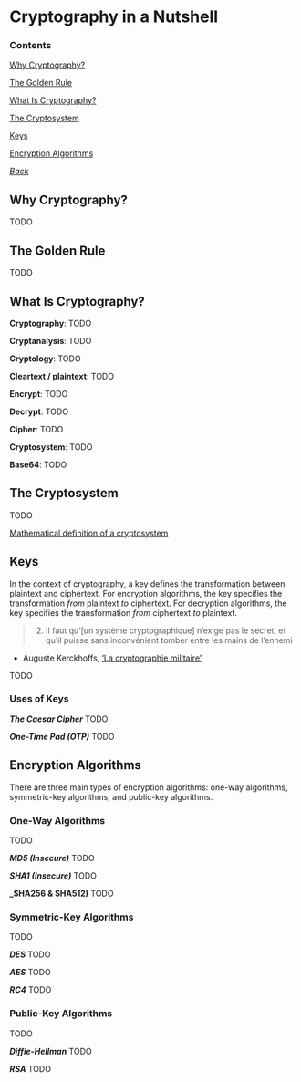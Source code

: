 # Cryptography in a Nutshell

### Contents
[Why Cryptography?](#why-cryptography)

[The Golden Rule](#the-golden-rule)

[What Is Cryptography?](#what-is-cryptography)

[The Cryptosystem](#the-cryptosystem)

[Keys](#keys)

[Encryption Algorithms](#encryption-algorithms)

*[Back](../week2-cryptography#week-2---cryptography)*


## Why Cryptography?
TODO


## The Golden Rule
TODO


## What Is Cryptography?
__Cryptography__: TODO

__Cryptanalysis__: TODO

__Cryptology__: TODO

__Cleartext / plaintext__: TODO

__Encrypt__: TODO

__Decrypt__: TODO

__Cipher__: TODO

__Cryptosystem__: TODO

__Base64__: TODO


## The Cryptosystem
TODO

[Mathematical definition of a cryptosystem](./media/cryptosystem.png)

## Keys
In the context of cryptography, a key defines the transformation 
between plaintext and ciphertext. For encryption algorithms, the 
key specifies the transformation *from* plaintext *to* ciphertext. 
For decryption algorithms, the key specifies the transformation 
*from* ciphertext *to* plaintext.

> 2. Il faut qu’[un système cryptographique] n’exige pas le secret, 
et qu’il puisse sans inconvénient tomber entre les mains de l’ennemi
- Auguste Kerckhoffs, [‘La cryptographie
  militaire’](https://petitcolas.net/kerckhoffs/la_cryptographie_militaire_i.htm)

TODO

### Uses of Keys
**_The Caesar Cipher_**
TODO

**_One-Time Pad (OTP)_**
TODO


## Encryption Algorithms

There are three main types of encryption algorithms: one-way algorithms, 
symmetric-key algorithms, and public-key algorithms.

### One-Way Algorithms
TODO

**_MD5 (Insecure)_**
TODO

**_SHA1 (Insecure)_**
TODO

**_SHA256 & SHA512)**
TODO

### Symmetric-Key Algorithms
TODO

**_DES_**
TODO

**_AES_**
TODO

**_RC4_**
TODO

### Public-Key Algorithms
TODO

**_Diffie-Hellman_**
TODO

**_RSA_**
TODO

